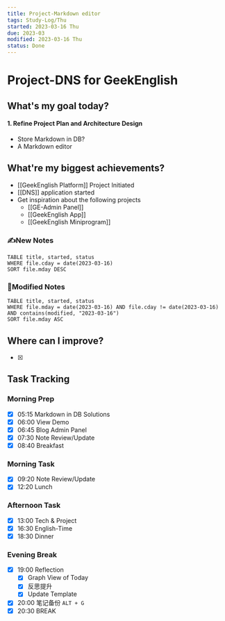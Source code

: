 ```yaml
---
title: Project-Markdown editor
tags: Study-Log/Thu
started: 2023-03-16 Thu
due: 2023-03
modified: 2023-03-16 Thu
status: Done
---
```

# Project-DNS for GeekEnglish
## What's my goal today?
#### 1. Refine Project Plan and Architecture Design
- Store Markdown in DB?
- A Markdown editor
## What're my biggest achievements?
- [[GeekEnglish Platform]] Project Initiated
- [[DNS]] application started
- Get inspiration about the following projects
	- [[GE-Admin Panel]]
	- [[GeekEnglish App]]
	- [[GeekEnglish Miniprogram]]
### ✍️New Notes

```dataview
TABLE title, started, status
WHERE file.cday = date(2023-03-16)
SORT file.mday DESC
```

### 📝Modified Notes

```dataview
TABLE title, started, status
WHERE file.mday = date(2023-03-16) AND file.cday != date(2023-03-16) AND contains(modified, "2023-03-16")
SORT file.mday ASC
```

## Where can I improve?
- [x] 
## Task Tracking
### Morning Prep
- [x] 05:15 Markdown in DB Solutions
- [x] 06:00 View Demo
- [x] 06:45 Blog Admin Panel
- [x] 07:30 Note Review/Update
- [x] 08:40 Breakfast
### Morning Task
- [x] 09:20 Note Review/Update
- [x] 12:20 Lunch
### Afternoon Task
- [x] 13:00 Tech & Project
- [x] 16:30 English-Time
- [x] 18:30 Dinner
### Evening Break
- [x] 19:00 Reflection
	- [x] Graph View of Today
	- [x] 反思提升
	- [x] Update Template 
- [x] 20:00 笔记备份 `ALT + G`
- [x] 20:30 BREAK
